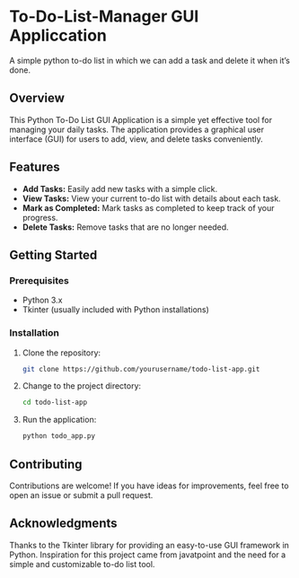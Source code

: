 # To-Do-List-Manager GUI Appliccation
A simple python to-do list in which we can add a task and delete it when it’s done.

## Overview

This Python To-Do List GUI Application is a simple yet effective tool for managing your daily tasks. The application provides a graphical user interface (GUI) for users to add, view, and delete tasks conveniently.

## Features

- **Add Tasks:** Easily add new tasks with a simple click.
- **View Tasks:** View your current to-do list with details about each task.
- **Mark as Completed:** Mark tasks as completed to keep track of your progress.
- **Delete Tasks:** Remove tasks that are no longer needed.

## Getting Started

### Prerequisites

- Python 3.x
- Tkinter (usually included with Python installations)

### Installation

1. Clone the repository:
   ```bash
   git clone https://github.com/yourusername/todo-list-app.git

2. Change to the project directory:
   ```bash
   cd todo-list-app

3. Run the application:
   ```bash
   python todo_app.py

## Contributing
Contributions are welcome! If you have ideas for improvements, feel free to open an issue or submit a pull request.

## Acknowledgments
Thanks to the Tkinter library for providing an easy-to-use GUI framework in Python.
Inspiration for this project came from javatpoint and the need for a simple and customizable to-do list tool.
